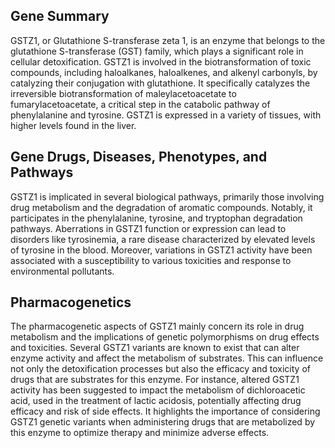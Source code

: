 ## Gene Summary
GSTZ1, or Glutathione S-transferase zeta 1, is an enzyme that belongs to the glutathione S-transferase (GST) family, which plays a significant role in cellular detoxification. GSTZ1 is involved in the biotransformation of toxic compounds, including haloalkanes, haloalkenes, and alkenyl carbonyls, by catalyzing their conjugation with glutathione. It specifically catalyzes the irreversible biotransformation of maleylacetoacetate to fumarylacetoacetate, a critical step in the catabolic pathway of phenylalanine and tyrosine. GSTZ1 is expressed in a variety of tissues, with higher levels found in the liver.

## Gene Drugs, Diseases, Phenotypes, and Pathways
GSTZ1 is implicated in several biological pathways, primarily those involving drug metabolism and the degradation of aromatic compounds. Notably, it participates in the phenylalanine, tyrosine, and tryptophan degradation pathways. Aberrations in GSTZ1 function or expression can lead to disorders like tyrosinemia, a rare disease characterized by elevated levels of tyrosine in the blood. Moreover, variations in GSTZ1 activity have been associated with a susceptibility to various toxicities and response to environmental pollutants.

## Pharmacogenetics
The pharmacogenetic aspects of GSTZ1 mainly concern its role in drug metabolism and the implications of genetic polymorphisms on drug effects and toxicities. Several GSTZ1 variants are known to exist that can alter enzyme activity and affect the metabolism of substrates. This can influence not only the detoxification processes but also the efficacy and toxicity of drugs that are substrates for this enzyme. For instance, altered GSTZ1 activity has been suggested to impact the metabolism of dichloroacetic acid, used in the treatment of lactic acidosis, potentially affecting drug efficacy and risk of side effects. It highlights the importance of considering GSTZ1 genetic variants when administering drugs that are metabolized by this enzyme to optimize therapy and minimize adverse effects.